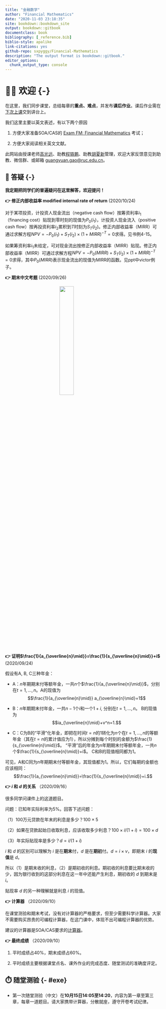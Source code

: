 ```yaml
--- 
title: "金融数学"
author: "Financial Mathematics"
date: "2020-11-03 23:18:35"
site: bookdown::bookdown_site
output: bookdown::gitbook
documentclass: book
bibliography: [_reference.bib]
biblio-style: apalike
link-citations: yes
github-repo: sxpyggy/Financial-Mathematics
description: "The output format is bookdown::gitbook."
editor_options: 
  chunk_output_type: console
---
```


# 👨‍🏫 欢迎  {-}

在这里，我们同步课堂，总结每章的**重点、难点**，并发布**课后作业**。课后作业需在<u>下次上课</u>交到讲台上。

我们这里主要以英文表述，有以下两个原因

1. 方便大家准备SOA/CAS的 [Exam FM: Financial Mathematics](https://www.soa.org/education/exam-req/edu-exam-fm-detail/) 考试；

2. 方便大家阅读相关英文文献。

此网站由授课老师<u>高光远</u>、助教<u>程轶鹏</u>、助教<u>胡夏新</u>管理，欢迎大家反馈意见到助教、微信群、或邮箱 <guangyuan.gao@ruc.edu.cn>。

## 🤔 答疑 {-}

**我定期把同学们的普遍疑问在这里解答，欢迎提问！**

**👉  修正内部收益率 modified internal rate of return** (2020/10/24)

对于某项投资，计投资人现金流出（negative cash flow）按筹资利率$i_1$（financing cost）贴现到零时刻的现值为$P_0(i_1)$，计投资人现金流入（positive cash flow）按再投资利率$i_2$累积到$T$时刻为$S_T(i_2)$。修正内部收益率（MIRR）可通过求解方程$NPV=-P_0(i_1)+S_T(i_2)\times(1+MIRR)^{-T}=0$求得。见书例4-15。

如果筹资利率$i_1$未给定，可对现金流出按修正内部收益率（MIRR）贴现。修正内部收益率（MIRR）可通过求解方程$NPV=-P_0(MIRR)+S_T(i_2)\times(1+MIRR)^{-T}=0$求得，其中$P_0(MIRR)$表示现金流出的现值为MIRR的函数。见ppt中victor例子。

**👉 期末中文考题** (2020/09/26)

<img src="./plots/english.png" width="30%" style="display: block; margin: auto;" />

**👉 证明$\frac{1}{a_{\overline{n}\mid}}=\frac{1}{s_{\overline{n}\mid}}+i$** (2020/09/24)

假设有A, B, C三种年金：

- A：$n$年期期末付等额年金，一共$n$个$\frac{1}{a_{\overline{n}\mid}}$，分别在$t=1,\ldots,n$。A的现值为$$\frac{1}{a_{\overline{n}\mid}} a_{\overline{n}\mid}=1$$

- B：$n$年期期末付年金，一共$n-1$个$i$和一个$1+i$, 分别在$t=1,\ldots,n$。 B的现值为$$ia_{\overline{n}\mid}+v^n=1.$$

- C：C为B的“平滑”化年金，即把在时间$t=n$的1转化为$n$个在$t=1,\ldots,n$的等额年金（其在$t=n$的累计值应为1），所以分摊到每个时刻的金额为$\frac{1}{s_{\overline{n}\mid}}$。 “平滑”后的年金为$n$年期期末付等额年金，一共$n$个$\frac{1}{s_{\overline{n}\mid}}+i$。 C和B的现值相同都为1。

可见，A和C同为$n$年期期末付等额年金，其现值都为1。所以，它们每期的金额也应该相同：
$$\frac{1}{a_{\overline{n}\mid}}=\frac{1}{s_{\overline{n}\mid}}+i.$$

**👉 $i$ 和 $d$ 的关系** （2020/09/16）

很多同学问课件上的这道题目。

问题：已知年实际利率为5%。回答下述问题：

（1）100万元贷款在年末的利息是多少？$100\times5%$

（2）如果在贷款起始日收取利息，应该收取多少利息？$100\times i/(1+i)=100\times d$

（3）年实际贴现率是多少？$d=i/(1+i)$

$i$ 和 $d$ 的区别可以理解为 $i$ 是在**期末**付，$d$ 是在**期初**付。$d=i\times v$，即期末 $i$ 的**现值**是 $d$。

所以（1）是期末收的利息，（2）是期初收的利息。期初收的利息要比期末收的少，因为银行收到的这部分利息在这一年中还能产生利息，期初收的 $d$ 到期末是 $i$。

贴现率 $d$ 的另一种理解就是利息 $i$ 的现值。


**👉 计算器** （2020/09/10）

在课堂测验和期末考试，没有对计算器的严格要求，但至少需要科学计算器。大家不需要购买昂贵的可编程计算器，在这门课中，体现不出可编程计算器的优势。

建议的计算器是SOA/CAS要求的[计算器](https://www.soa.org/education/exam-req/exam-day-info/edu-id-calculators/)。

**👉 最终成绩** （2020/09/10）

1. 平时成绩占40%，期末成绩占60%。

2. 平时成绩主要根据课堂点名、课外作业的完成态度、随堂测试的准确度评定。
 

## ⏱️ 随堂测验 {- #exe}

- 第一次随堂测验（中文）在**10月15日14:05至14:20**，内容为第一章至第三章，每章一道题目。请大家携带计算器，分散就座，遵守开卷考试纪律。


